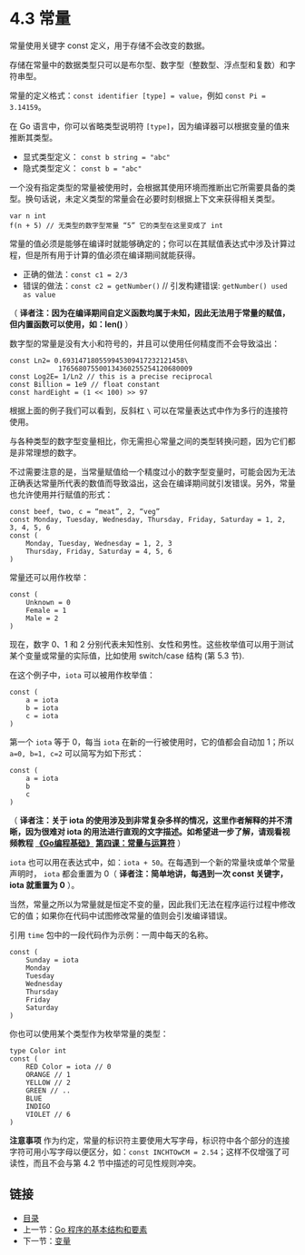 # 4.3 常量

常量使用关键字 const 定义，用于存储不会改变的数据。

存储在常量中的数据类型只可以是布尔型、数字型（整数型、浮点型和复数）和字符串型。

常量的定义格式：`const identifier [type] = value`，例如 `const Pi = 3.14159`。

在 Go 语言中，你可以省略类型说明符 `[type]`，因为编译器可以根据变量的值来推断其类型。

- 显式类型定义： `const b string = "abc"`   
- 隐式类型定义： `const b = "abc"`

一个没有指定类型的常量被使用时，会根据其使用环境而推断出它所需要具备的类型。换句话说，未定义类型的常量会在必要时刻根据上下文来获得相关类型。

	var n int
	f(n + 5) // 无类型的数字型常量 “5” 它的类型在这里变成了 int

常量的值必须是能够在编译时就能够确定的；你可以在其赋值表达式中涉及计算过程，但是所有用于计算的值必须在编译期间就能获得。

- 正确的做法：`const c1 = 2/3`  
- 错误的做法：`const c2 = getNumber()` // 引发构建错误: `getNumber() used as value`

（ **译者注：因为在编译期间自定义函数均属于未知，因此无法用于常量的赋值，但内置函数可以使用，如：len()** ）

数字型的常量是没有大小和符号的，并且可以使用任何精度而不会导致溢出：

	const Ln2= 0.693147180559945309417232121458\
				176568075500134360255254120680009
	const Log2E= 1/Ln2 // this is a precise reciprocal
	const Billion = 1e9 // float constant
	const hardEight = (1 << 100) >> 97

根据上面的例子我们可以看到，反斜杠 `\` 可以在常量表达式中作为多行的连接符使用。

与各种类型的数字型变量相比，你无需担心常量之间的类型转换问题，因为它们都是非常理想的数字。

不过需要注意的是，当常量赋值给一个精度过小的数字型变量时，可能会因为无法正确表达常量所代表的数值而导致溢出，这会在编译期间就引发错误。另外，常量也允许使用并行赋值的形式：

	const beef, two, c = “meat”, 2, “veg”
	const Monday, Tuesday, Wednesday, Thursday, Friday, Saturday = 1, 2, 3, 4, 5, 6
	const (
		Monday, Tuesday, Wednesday = 1, 2, 3
		Thursday, Friday, Saturday = 4, 5, 6
	)

常量还可以用作枚举：

	const (
		Unknown = 0
		Female = 1
		Male = 2
	)

现在，数字 0、1 和 2 分别代表未知性别、女性和男性。这些枚举值可以用于测试某个变量或常量的实际值，比如使用 switch/case 结构 (第 5.3 节).

在这个例子中，`iota` 可以被用作枚举值：

	const (
		a = iota
		b = iota
		c = iota
	)

第一个 `iota` 等于 0，每当 `iota` 在新的一行被使用时，它的值都会自动加 1；所以 `a=0, b=1, c=2` 可以简写为如下形式：

	const (
		a = iota
		b
		c
	)

（ **译者注：关于 iota 的使用涉及到非常复杂多样的情况，这里作者解释的并不清晰，因为很难对 iota 的用法进行直观的文字描述。如希望进一步了解，请观看视频教程 [《Go编程基础》](https://github.com/Unknwon/go-fundamental-programming) [第四课：常量与运算符](https://github.com/Unknwon/go-fundamental-programming/blob/master/lectures/lecture4.md)** ）

`iota` 也可以用在表达式中，如：`iota + 50`。在每遇到一个新的常量块或单个常量声明时， `iota` 都会重置为 0（ **译者注：简单地讲，每遇到一次 const 关键字，iota 就重置为 0** ）。

当然，常量之所以为常量就是恒定不变的量，因此我们无法在程序运行过程中修改它的值；如果你在代码中试图修改常量的值则会引发编译错误。

引用 `time` 包中的一段代码作为示例：一周中每天的名称。

	const (
		Sunday = iota
		Monday
		Tuesday
		Wednesday
		Thursday
		Friday
		Saturday
	)

你也可以使用某个类型作为枚举常量的类型：

	type Color int
	const (
		RED Color = iota // 0
		ORANGE // 1
		YELLOW // 2
		GREEN // ..
		BLUE
		INDIGO
		VIOLET // 6
	)

**注意事项** 作为约定，常量的标识符主要使用大写字母，标识符中各个部分的连接字符可用小写字母以便区分，如：`const INCHTOwCM = 2.54`；这样不仅增强了可读性，而且不会与第 4.2 节中描述的可见性规则冲突。

## 链接

- [目录](directory.md)
- 上一节：[Go 程序的基本结构和要素](04.2.md)
- 下一节：[变量](04.4.md)
